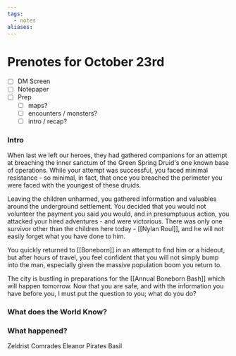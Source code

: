 ```yaml
---
tags:
  - notes
aliases:
---
```


# Prenotes for October 23rd
- [ ] DM Screen
- [ ] Notepaper
- [ ] Prep
	- [ ] maps?
	- [ ] encounters / monsters?
	- [ ] intro / recap?

### Intro

When last we left our heroes, they had gathered companions for an attempt at breaching the inner sanctum of the Green Spring Druid's one known base of operations. While your attempt was successful, you faced minimal resistance - so minimal, in fact, that once you breached the perimeter you were faced with the youngest of these druids.

Leaving the children unharmed, you gathered information and valuables around the underground settlement. You decided that you would not volunteer the payment you said you would, and in presumptuous action, you attacked your hired adventures - and were victorious. There was only one survivor other than the children here today - [[Nylan Roul]], and he will not easily forget what you have done to him. 

You quickly returned to [[Boneborn]] in an attempt to find him or a hideout, but after hours of travel, you feel confident that you will not simply bump into the man, especially given the massive population boom you return to.

The city is bustling in preparations for the [[Annual Boneborn Bash]] which will happen tomorrow. Now that you are safe, and with the information you have before you, I must put the question to you; what do you do?

### What does the World Know?


### What happened?

Zeldrist
Comrades
Eleanor
Pirates
Basil

